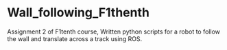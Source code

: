 # Wall_following_F1thenth
Assignment 2 of F1tenth course, Written python scripts for a robot to follow the wall and translate across a track using ROS.
